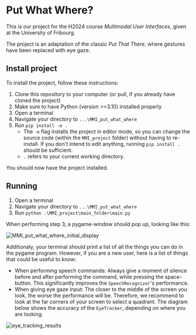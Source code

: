 # Put What Where?
This is our project for the H2024 course *Multimodal User Interfaces*, given at the University of Fribourg.

The project is an adaptation of the classic *Put That There*, where gestures have been replaced with eye gaze.

## Install project
To install the project, follow these instructions:
1. Clone this repository to your computer (or pull, if you already have cloned the project)
2. Make sure to have Python (version >=3.10) installed properly
3. Open a terminal
4. Navigate your directory to `...\MMI_put_what_where`
5. Run `pip install -e .`
   - The `-e` flag installs the project in editor mode, so you can change the source code (within the `MMI_project` folder)
   without having to re-install. If you don't intend to edit anything, running `pip install .` should be sufficient.
   - `.` refers to your current working directory.

You should now have the project installed.

## Running
1. Open a terminal
2. Navigate your directory to `...\MMI_put_what_where`
3. Run `python .\MMI_project\main_folder\main.py`

When performing step 3, a pygame-window should pop up, looking like this:

![MMI_put_what_where_initial_display](https://github.com/tobiverh/MMI_put_what_where/assets/126837440/0ffa956d-d09d-498c-9a3f-dfb9087542ad)

Additionaly, your terminal should print a list of all the things you can do in the pygame program.
However, if you are a new user, here is a list of things that could be useful to know:
- When performing speech commands: Always give a moment of silence before and after performing the command, while pressing the space-button. This significantly improves the `SpeechRecognizer`'s performance.
- When giving eye gaze input: The closer to the middle of the screen you look, the worse the performance will be. Therefore, we recommend to look at the far corners of your screen to select a quadrant. The diagram below shows the accuracy of the `EyeTracker`, depending on where you are looking.

![eye_tracking_results](https://github.com/tobiverh/MMI_put_what_where/assets/126837440/04598f20-5ec0-4f85-a175-dcb5f22a5de3)

